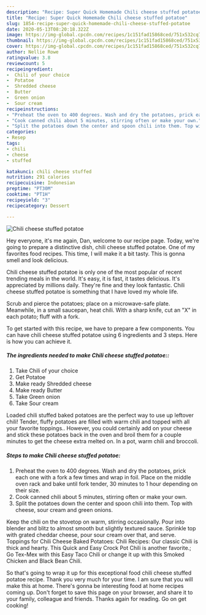 ```yaml
---
description: "Recipe: Super Quick Homemade Chili cheese stuffed potatoe"
title: "Recipe: Super Quick Homemade Chili cheese stuffed potatoe"
slug: 1854-recipe-super-quick-homemade-chili-cheese-stuffed-potatoe
date: 2020-05-13T08:20:18.322Z
image: https://img-global.cpcdn.com/recipes/1c151fad15868ced/751x532cq70/chili-cheese-stuffed-potatoe-recipe-main-photo.jpg
thumbnail: https://img-global.cpcdn.com/recipes/1c151fad15868ced/751x532cq70/chili-cheese-stuffed-potatoe-recipe-main-photo.jpg
cover: https://img-global.cpcdn.com/recipes/1c151fad15868ced/751x532cq70/chili-cheese-stuffed-potatoe-recipe-main-photo.jpg
author: Nellie Rowe
ratingvalue: 3.8
reviewcount: 5
recipeingredient:
-  Chili of your choice
-  Potatoe
-  Shredded cheese
-  Butter
-  Green onion
-  Sour cream
recipeinstructions:
- "Preheat the oven to 400 degrees. Wash and dry the potatoes, prick each one with a fork a few times and wrap in foil. Place on the middle oven rack and bake until fork tender, 30 minutes to 1 hour depending on their size."
- "Cook canned chili about 5 minutes, stirring often or make your own."
- "Split the potatoes down the center and spoon chili into them. Top with cheese, sour cream and green onions."
categories:
- Resep
tags:
- chili
- cheese
- stuffed

katakunci: chili cheese stuffed
nutrition: 291 calories
recipecuisine: Indonesian
preptime: "PT30M"
cooktime: "PT1H"
recipeyield: "3"
recipecategory: Dessert

---
```



![Chili cheese stuffed potatoe](https://img-global.cpcdn.com/recipes/1c151fad15868ced/751x532cq70/chili-cheese-stuffed-potatoe-recipe-main-photo.jpg)

Hey everyone, it's me again, Dan, welcome to our recipe page. Today, we're going to prepare a distinctive dish, chili cheese stuffed potatoe. One of my favorites food recipes. This time, I will make it a bit tasty. This is gonna smell and look delicious.

Chili cheese stuffed potatoe is only one of the most popular of recent trending meals in the world. It's easy, it is fast, it tastes delicious. It's appreciated by millions daily. They're fine and they look fantastic. Chili cheese stuffed potatoe is something that I have loved my whole life.

Scrub and pierce the potatoes; place on a microwave-safe plate. Meanwhile, in a small saucepan, heat chili. With a sharp knife, cut an &#34;X&#34; in each potato; fluff with a fork.


To get started with this recipe, we have to prepare a few components. You can have chili cheese stuffed potatoe using 6 ingredients and 3 steps. Here is how you can achieve it.

##### The ingredients needed to make Chili cheese stuffed potatoe::

1. Take  Chili of your choice
1. Get  Potatoe
1. Make ready  Shredded cheese
1. Make ready  Butter
1. Take  Green onion
1. Take  Sour cream


Loaded chili stuffed baked potatoes are the perfect way to use up leftover chili! Tender, fluffy potatoes are filled with warm chili and topped with all your favorite toppings.. However, you could certainly add on your cheese and stick these potatoes back in the oven and broil them for a couple minutes to get the cheese extra melted on. In a pot, warm chili and broccoli. 

##### Steps to make Chili cheese stuffed potatoe:

1. Preheat the oven to 400 degrees. Wash and dry the potatoes, prick each one with a fork a few times and wrap in foil. Place on the middle oven rack and bake until fork tender, 30 minutes to 1 hour depending on their size.
1. Cook canned chili about 5 minutes, stirring often or make your own.
1. Split the potatoes down the center and spoon chili into them. Top with cheese, sour cream and green onions.


Keep the chili on the stovetop on warm, stirring occasionally. Pour into blender and blitz to almost smooth but slightly textured sauce. Sprinkle top with grated cheddar cheese, pour sour cream over that, and serve. Toppings for Chili Cheese Baked Potatoes: Chili Recipes: Our classic Chili is thick and hearty. This Quick and Easy Crock Pot Chili is another favorite.; Go Tex-Mex with this Easy Taco Chili or change it up with this Smoked Chicken and Black Bean Chili. 

So that's going to wrap it up for this exceptional food chili cheese stuffed potatoe recipe. Thank you very much for your time. I am sure that you will make this at home. There's gonna be interesting food at home recipes coming up. Don't forget to save this page on your browser, and share it to your family, colleague and friends. Thanks again for reading. Go on get cooking!

